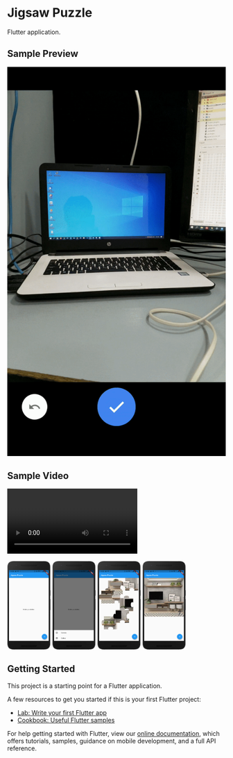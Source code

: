 # Jigsaw Puzzle

Flutter application.

## Sample Preview

![Jigsaw Sample Preview](https://github.com/zeeshanayaz/jigsaw_puzzle_flutter/blob/master/assets/demo/jigsaw_sample_preview.gif)

## Sample Video

![Jigsaw Sample Video](https://github.com/zeeshanayaz/jigsaw_puzzle_flutter/blob/master/assets/demo/jigsaw_sample_video.mp4)

<p float="left">
  <img src="https://github.com/zeeshanayaz/jigsaw_puzzle_flutter/blob/master/assets/demo/screen_1.png" width="100" />
  <img src="https://github.com/zeeshanayaz/jigsaw_puzzle_flutter/blob/master/assets/demo/screen_2.png" width="100" />
  <img src="https://github.com/zeeshanayaz/jigsaw_puzzle_flutter/blob/master/assets/demo/screen_3.png" width="100" />
  <img src="https://github.com/zeeshanayaz/jigsaw_puzzle_flutter/blob/master/assets/demo/screen_4.png" width="100" />
</p>

## Getting Started

This project is a starting point for a Flutter application.

A few resources to get you started if this is your first Flutter project:

- [Lab: Write your first Flutter app](https://flutter.dev/docs/get-started/codelab)
- [Cookbook: Useful Flutter samples](https://flutter.dev/docs/cookbook)

For help getting started with Flutter, view our
[online documentation](https://flutter.dev/docs), which offers tutorials,
samples, guidance on mobile development, and a full API reference.
